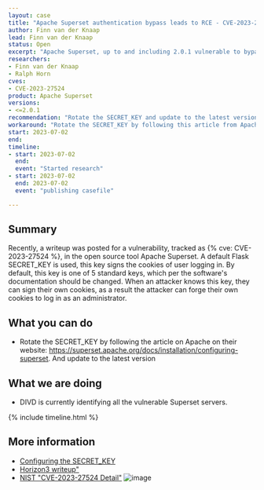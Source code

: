 ```yaml
---
layout: case
title: "Apache Superset authentication bypass leads to RCE - CVE-2023-27524"
author: Finn van der Knaap
lead: Finn van der Knaap
status: Open
excerpt: "Apache Superset, up to and including 2.0.1 vulnerable to bypass that can lead to an RCE."
researchers:
- Finn van der Knaap
- Ralph Horn
cves:
- CVE-2023-27524
product: Apache Superset
versions: 
- <=2.0.1
recommendation: "Rotate the SECRET_KEY and update to the latest version"
workaround: "Rotate the SECRET_KEY by following this article from Apache: [Configuring the SECRET_KEY](https://superset.apache.org/docs/installation/configuring-superset)"
start: 2023-07-02
end: 
timeline:
- start: 2023-07-02
  end: 
  event: "Started research"
- start: 2023-07-02
  end: 2023-07-02
  event: "publishing casefile"

---
```


## Summary

Recently, a writeup was posted for a vulnerability, tracked as {% cve: CVE-2023-27524 %}, in the open source tool Apache Superset. A default Flask SECRET_KEY is used, this key signs the cookies of user logging in. By default, this key is one of 5 standard keys, which per the software's documentation should be changed. When an attacker knows this key, they can sign their own cookies, as a result the attacker can forge their own cookies to log in as an administrator.



## What you can do

* Rotate the SECRET_KEY by following the article on Apache on their website: https://superset.apache.org/docs/installation/configuring-superset. And update to the latest version

## What we are doing

* DIVD is currently identifying all the vulnerable Superset servers.

{% include timeline.html %}

## More information

* [Configuring the SECRET_KEY](https://superset.apache.org/docs/installation/configuring-superset)
* [Horizon3 writeup"](https://www.horizon3.ai/cve-2023-27524-insecure-default-configuration-in-apache-superset-leads-to-remote-code-execution/)
* [NIST "CVE-2023-27524 Detail"](https://nvd.nist.gov/vuln/detail/CVE-2023-27524)
![image](https://github.com/E1A/web-csirt/assets/57531297/fb2cb5bc-9289-4a71-b67e-fa28207fef8b)
